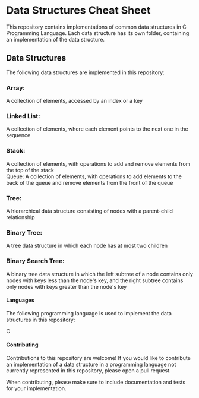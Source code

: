 # Data Structures Cheat Sheet
This repository contains implementations of common data structures in C Programming Language. Each data structure has its own folder, containing an implementation of the data structure.

## Data Structures
The following data structures are implemented in this repository:

### Array: 
A collection of elements, accessed by an index or a key<br>
### Linked List: 
A collection of elements, where each element points to the next one in the sequence<br>
### Stack: 
A collection of elements, with operations to add and remove elements from the top of the stack<br>
Queue: 
A collection of elements, with operations to add elements to the back of the queue and remove elements from the front of the queue<br>
### Tree: 
A hierarchical data structure consisting of nodes with a parent-child relationship<br>
### Binary Tree: 
A tree data structure in which each node has at most two children<br>
### Binary Search Tree: 
A binary tree data structure in which the left subtree of a node contains only nodes with keys less than the node's key, and the right subtree contains only nodes with keys greater than the node's key<br>

#### Languages
The following programming language is used to implement the data structures in this repository:

C

#### Contributing
Contributions to this repository are welcome! If you would like to contribute an implementation of a data structure in a programming language not currently represented in this repository, please open a pull request.

When contributing, please make sure to include documentation and tests for your implementation.
